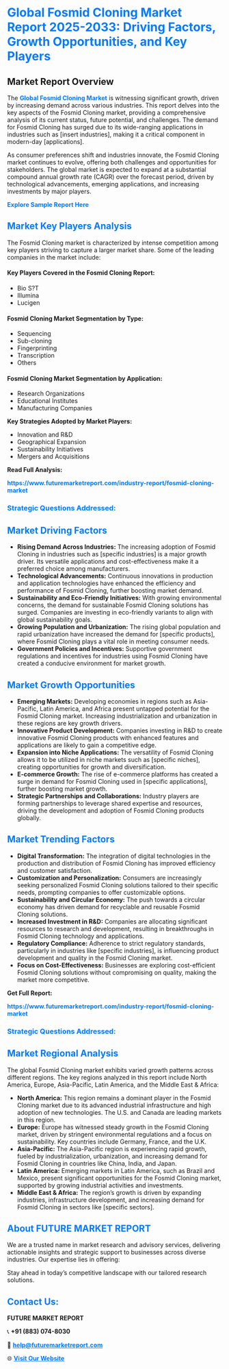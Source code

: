 <h1 style="color: #007BFF;">Global Fosmid Cloning Market Report 2025-2033: Driving Factors, Growth Opportunities, and Key Players</h1>

<section id="overview">
<h2>Market Report Overview</h2>
<p>The <a href="https://www.futuremarketreport.com/industry-report/fosmid-cloning-market" style="color: #007BFF; text-decoration: none;"><strong>Global Fosmid Cloning Market</strong></a> is witnessing significant growth, driven by increasing demand across various industries. This report delves into the key aspects of the Fosmid Cloning market, providing a comprehensive analysis of its current status, future potential, and challenges. The demand for Fosmid Cloning has surged due to its wide-ranging applications in industries such as [insert industries], making it a critical component in modern-day [applications].</p>
<p>As consumer preferences shift and industries innovate, the Fosmid Cloning market continues to evolve, offering both challenges and opportunities for stakeholders. The global market is expected to expand at a substantial compound annual growth rate (CAGR) over the forecast period, driven by technological advancements, emerging applications, and increasing investments by major players.</p>
</section>

<section id="overview">
<p><a href="https://www.futuremarketreport.com/request-sample/reportId=61683" style="color: #007BFF; text-decoration: none;"><strong>Explore Sample Report Here</strong></a></p>
</section>

<section id="key-players">
<h2 style="color: #007BFF;">Market Key Players Analysis</h2>
<p>The Fosmid Cloning market is characterized by intense competition among key players striving to capture a larger market share. Some of the leading companies in the market include:</p>
<h4>Key Players Covered in the Fosmid Cloning Report:</h4>
<ul><li>Bio S?T</li><li>Illumina</li><li>Lucigen</li></ul>
<h4>Fosmid Cloning Market Segmentation by Type:</h4>
<ul><li>Sequencing</li><li>Sub-cloning</li><li>Fingerprinting</li><li>Transcription</li><li>Others</li></ul>

<h4>Fosmid Cloning Market Segmentation by Application:</h4>
<ul><li>Research Organizations</li><li>Educational Institutes</li><li>Manufacturing Companies</li></ul>
<p><strong>Key Strategies Adopted by Market Players:</strong></p>
<ul>
<li>Innovation and R&D</li>
<li>Geographical Expansion</li>
<li>Sustainability Initiatives</li>
<li>Mergers and Acquisitions</li>
</ul>
</section>

<section>
<p><strong>Read Full Analysis: </strong></p><a href="https://www.futuremarketreport.com/industry-report/fosmid-cloning-market" style="color: #007BFF; text-decoration: none;"><strong>https://www.futuremarketreport.com/industry-report/fosmid-cloning-market</strong></a>
<h3 style="color: #007BFF;">Strategic Questions Addressed:</h3>
</section>

<section id="driving-factors">
<h2 style="color: #007BFF;">Market Driving Factors</h2>
<ul>
<li><strong>Rising Demand Across Industries:</strong> The increasing adoption of Fosmid Cloning in industries such as [specific industries] is a major growth driver. Its versatile applications and cost-effectiveness make it a preferred choice among manufacturers.</li>
<li><strong>Technological Advancements:</strong> Continuous innovations in production and application technologies have enhanced the efficiency and performance of Fosmid Cloning, further boosting market demand.</li>
<li><strong>Sustainability and Eco-Friendly Initiatives:</strong> With growing environmental concerns, the demand for sustainable Fosmid Cloning solutions has surged. Companies are investing in eco-friendly variants to align with global sustainability goals.</li>
<li><strong>Growing Population and Urbanization:</strong> The rising global population and rapid urbanization have increased the demand for [specific products], where Fosmid Cloning plays a vital role in meeting consumer needs.</li>
<li><strong>Government Policies and Incentives:</strong> Supportive government regulations and incentives for industries using Fosmid Cloning have created a conducive environment for market growth.</li>
</ul>
</section>

<section id="growth-opportunities">
<h2 style="color: #007BFF;">Market Growth Opportunities</h2>
<ul>
<li><strong>Emerging Markets:</strong> Developing economies in regions such as Asia-Pacific, Latin America, and Africa present untapped potential for the Fosmid Cloning market. Increasing industrialization and urbanization in these regions are key growth drivers.</li>
<li><strong>Innovative Product Development:</strong> Companies investing in R&D to create innovative Fosmid Cloning products with enhanced features and applications are likely to gain a competitive edge.</li>
<li><strong>Expansion into Niche Applications:</strong> The versatility of Fosmid Cloning allows it to be utilized in niche markets such as [specific niches], creating opportunities for growth and diversification.</li>
<li><strong>E-commerce Growth:</strong> The rise of e-commerce platforms has created a surge in demand for Fosmid Cloning used in [specific applications], further boosting market growth.</li>
<li><strong>Strategic Partnerships and Collaborations:</strong> Industry players are forming partnerships to leverage shared expertise and resources, driving the development and adoption of Fosmid Cloning products globally.</li>
</ul>
</section>

<section id="trending-factors">
<h2 style="color: #007BFF;">Market Trending Factors</h2>
<ul>
<li><strong>Digital Transformation:</strong> The integration of digital technologies in the production and distribution of Fosmid Cloning has improved efficiency and customer satisfaction.</li>
<li><strong>Customization and Personalization:</strong> Consumers are increasingly seeking personalized Fosmid Cloning solutions tailored to their specific needs, prompting companies to offer customizable options.</li>
<li><strong>Sustainability and Circular Economy:</strong> The push towards a circular economy has driven demand for recyclable and reusable Fosmid Cloning solutions.</li>
<li><strong>Increased Investment in R&D:</strong> Companies are allocating significant resources to research and development, resulting in breakthroughs in Fosmid Cloning technology and applications.</li>
<li><strong>Regulatory Compliance:</strong> Adherence to strict regulatory standards, particularly in industries like [specific industries], is influencing product development and quality in the Fosmid Cloning market.</li>
<li><strong>Focus on Cost-Effectiveness:</strong> Businesses are exploring cost-efficient Fosmid Cloning solutions without compromising on quality, making the market more competitive.</li>
</ul>
</section>

<section>
<p><strong>Get Full Report: </strong></p><a href="https://www.futuremarketreport.com/industry-report/fosmid-cloning-market" style="color: #007BFF; text-decoration: none;"><strong>https://www.futuremarketreport.com/industry-report/fosmid-cloning-market</strong></a>
<h3 style="color: #007BFF;">Strategic Questions Addressed:</h3>
</section>


<section id="regional-analysis">
<h2 style="color: #007BFF;">Market Regional Analysis</h2>
<p>The global Fosmid Cloning market exhibits varied growth patterns across different regions. The key regions analyzed in this report include North America, Europe, Asia-Pacific, Latin America, and the Middle East & Africa:</p>
<ul>
<li><strong>North America:</strong> This region remains a dominant player in the Fosmid Cloning market due to its advanced industrial infrastructure and high adoption of new technologies. The U.S. and Canada are leading markets in this region.</li>
<li><strong>Europe:</strong> Europe has witnessed steady growth in the Fosmid Cloning market, driven by stringent environmental regulations and a focus on sustainability. Key countries include Germany, France, and the U.K.</li>
<li><strong>Asia-Pacific:</strong> The Asia-Pacific region is experiencing rapid growth, fueled by industrialization, urbanization, and increasing demand for Fosmid Cloning in countries like China, India, and Japan.</li>
<li><strong>Latin America:</strong> Emerging markets in Latin America, such as Brazil and Mexico, present significant opportunities for the Fosmid Cloning market, supported by growing industrial activities and investments.</li>
<li><strong>Middle East & Africa:</strong> The region’s growth is driven by expanding industries, infrastructure development, and increasing demand for Fosmid Cloning in sectors like [specific sectors].</li>
</ul>
</section>

<footer>
<h2 style="color: #007BFF;">About FUTURE MARKET REPORT</h2>
<p>We are a trusted name in market research and advisory services, delivering actionable insights and strategic support to businesses across diverse industries. Our expertise lies in offering:</p>

<p>Stay ahead in today’s competitive landscape with our tailored research solutions.</p>

<h2 style="color: #007BFF;">Contact Us:</h2>
<p><strong>FUTURE MARKET REPORT</strong></p>
<p>📞 <strong>+91 (883) 074-8030</strong></p>
<p>📧 <strong><a href="mailto:help@futuremarketreport.com" style="color: #007BFF;">help@futuremarketreport.com</a></strong></p>
<p>🌐 <strong><a href="https://www.futuremarketreport.com/" style="color: #007BFF;">Visit Our Website</a></strong></p>
</footer>